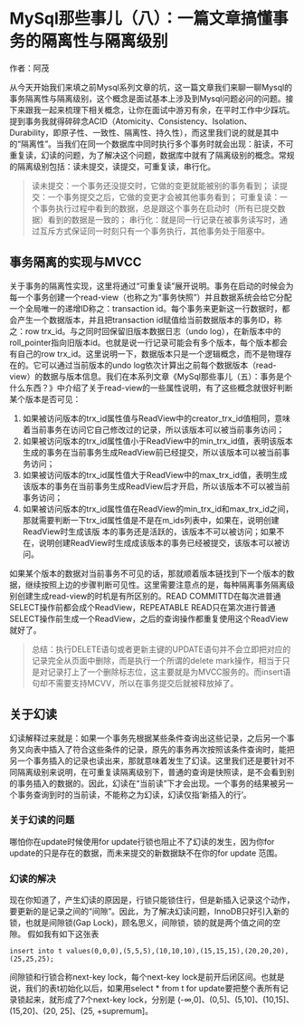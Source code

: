 # MySql那些事儿（八）：一篇文章搞懂事务的隔离性与隔离级别
作者：阿茂

从今天开始我们来填之前Mysql系列文章的坑，这一篇文章我们来聊一聊Mysql的事务隔离性与隔离级别，这个概念是面试基本上涉及到Mysql问题必问的问题。接下来跟我一起来梳理下相关概念，让你在面试中游刃有余，在平时工作中少踩坑。提到事务我就得碎碎念ACID（Atomicity、Consistency、Isolation、Durability，即原子性、一致性、隔离性、持久性），而这里我们说的就是其中的“隔离性”。当我们在同一个数据库中同时执行多个事务时就会出现：脏读，不可重复读，幻读的问题，为了解决这个问题，数据库中就有了隔离级别的概念。常规的隔离级别包括：读未提交，读提交，可重复读，串行化。
> 读未提交：一个事务还没提交时，它做的变更就能被别的事务看到；
> 读提交：一个事务提交之后，它做的变更才会被其他事务看到；
> 可重复读：一个事务执行过程中看到的数据，总是跟这个事务在启动时（所有已提交数据）看到的数据是一致的；
> 串行化：就是同一行记录在被事务读写时，通过互斥方式保证同一时刻只有一个事务执行，其他事务处于阻塞中。
##  事务隔离的实现与MVCC
关于事务的隔离性实现，这里将通过“可重复读”展开说明。事务在启动的时候会为每一个事务创建一个read-view（也称之为“事务快照”）并且数据系统会给它分配一个全局唯一的递增ID称之：transaction id。每个事务来更新这一行数据时，都会产生一个数据版本，并且把transaction id赋值给当前数据版本的事务ID，称之：row trx_id。与之同时回保留旧版本数据日志（undo log），在新版本中的roll_pointer指向旧版本id。也就是说一行记录可能会有多个版本，每个版本都会有自己的row trx_id。这里说明一下，数据版本只是一个逻辑概念，而不是物理存在的。它可以通过当前版本的undo log依次计算出之前每个数据版本（read-view）的数据与版本信息。我们在本系列文章《MySql那些事儿（五）：事务是个什么东西？》中介绍了关于read-view的一些属性说明，有了这些概念就很好判断某个版本是否可见：
1. 如果被访问版本的trx_id属性值与ReadView中的creator_trx_id值相同，意味着当前事务在访问它自己修改过的记录，所以该版本可以被当前事务访问；
2. 如果被访问版本的trx_id属性值小于ReadView中的min_trx_id值，表明该版本生成的事务在当前事务生成ReadView前已经提交，所以该版本可以被当前事务访问；
3. 如果被访问版本的trx_id属性值大于ReadView中的max_trx_id值，表明生成该版本的事务在当前事务生成ReadView后才开启，所以该版本不可以被当前事务访问；
4. 如果被访问版本的trx_id属性值在ReadView的min_trx_id和max_trx_id之间，那就需要判断一下trx_id属性值是不是在m_ids列表中，如果在，说明创建ReadView时生成该版
   本的事务还是活跃的，该版本不可以被访问；如果不在，说明创建ReadView时生成成该版本的事务已经被提交，该版本可以被访问。

如果某个版本的数据对当前事务不可见的话，那就顺着版本链找到下一个版本的数据，继续按照上边的步骤判断可见性。这里需要注意点的是，每种隔离事务隔离级别创建生成read-view的时机是有所区别的。READ COMMITTD在每次进普通SELECT操作前都会成个ReadView，REPEATABLE READ只在第次进行普通SELECT操作前生成一个ReadView，之后的查询操作都重复使用这个ReadView就好了。
>总结：执行DELETE语句或者更新主键的UPDATE语句并不会立即把对应的记录完全从页面中删除，而是执行一个所谓的delete mark操作，相当于只是对记录打上了一个删除标志位，这主要就是为MVCC服务的。而insert语句却不需要支持MCVV，所以在事务提交后就被释放掉了。
## 关于幻读
幻读解释过来就是：如果一个事务先根据某些条件查询出这些记录，之后另一个事务又向表中插入了符合这些条件的记录，原先的事务再次按照该条件查询时，能把另一个事务插入的记录也读出来，那就意味着发生了幻读。这里我们还是要针对不同隔离级别来说明，在可重复读隔离级别下，普通的查询是快照读，是不会看到别的事务插入的数据的。因此，幻读在“当前读”下才会出现。一个事务的结果被另一个事务查询到时的当前读，不能称之为幻读，幻读仅指‘新插入的行’。
### 关于幻读的问题
哪怕你在update时候使用for update行锁也阻止不了幻读的发生，因为你for update的只是存在的数据，而未来提交的新数据缺不在你的for update 范围。
### 幻读的解决
现在你知道了，产生幻读的原因是，行锁只能锁住行，但是新插入记录这个动作，要更新的是记录之间的“间隙”。因此，为了解决幻读问题，InnoDB只好引入新的锁，也就是间隙锁(Gap Lock)，顾名思义，间隙锁，锁的就是两个值之间的空隙。
假如我有如下这张表

```mysql
insert into t values(0,0,0),(5,5,5),(10,10,10),(15,15,15),(20,20,20),(25,25,25);
```

间隙锁和行锁合称next-key lock，每个next-key lock是前开后闭区间。也就是说，我们的表t初始化以后，如果用select * from t for update要把整个表所有记录锁起来，就形成了7个next-key lock，分别是 (-∞,0]、(0,5]、(5,10]、(10,15]、(15,20]、(20, 25]、(25, +supremum]。